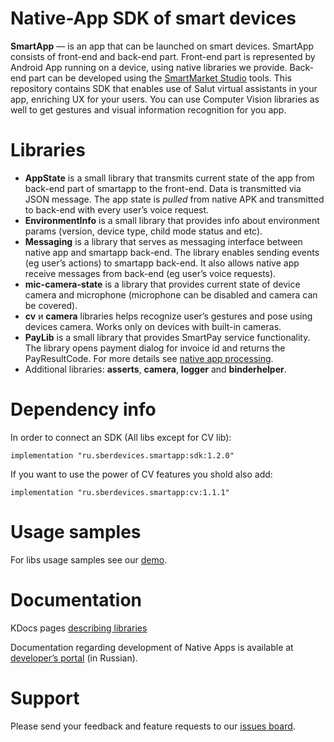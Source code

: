 # Native-App SDK of smart devices

**SmartApp** — is an app that can be launched on smart devices. SmartApp consists of front-end and back-end part. Front-end part is represented by Android App running on a device, using native libraries we provide.
Back-end part can be developed using the [SmartMarket Studio](https://developers.sber.ru/studio/) tools.
This repository contains SDK that enables use of Salut virtual assistants in your app, enriching UX for your users.
You can use Computer Vision libraries as well to get gestures and visual information recognition for you app.

# Libraries
* **AppState** is a small library that transmits current state of the app from back-end part of smartapp to the front-end. Data is transmitted via JSON message. The app state is *pulled* from native APK and transmitted to back-end with every user’s voice request.
* **EnvironmentInfo** is a small library that provides info about environment params (version, device type, child mode status and etc).
* **Messaging** is a library that serves as messaging interface between native app and smartapp back-end. The library enables sending events (eg user’s actions) to smartapp back-end. It also allows native app receive messages from back-end (eg user’s voice requests).
* **mic-camera-state** is a library that provides current state of device camera and microphone (microphone can be disabled and camera can be covered).
* **cv** и **camera** libraries helps recognize user’s gestures and pose using devices camera. Works only on devices with built-in cameras.
* **PayLib** is a small library that provides SmartPay service functionality. The library opens payment dialog for invoice id and returns the PayResultCode. For more details see [native app processing](https://developers.sber.ru/docs/ru/va/native/monetization/payments).
* Additional libraries: **asserts**, **camera**, **logger** and **binderhelper**.

# Dependency info
In order to connect an SDK (All libs except for CV lib):

    implementation "ru.sberdevices.smartapp:sdk:1.2.0"
    
If you want to use the power of CV features you shold also add:

    implementation "ru.sberdevices.smartapp:cv:1.1.1"
    
# Usage samples
For libs usage samples see our [demo](https://github.com/salute-developers/native-sdk/tree/main/demo).

# Documentation
KDocs pages [describing libraries](https://salute-developers.github.io/native-sdk/)

Documentation regarding development of Native Apps is available at [developer’s portal](https://developers.sber.ru/docs/ru/va/native/step-by-step/apk/lib) (in Russian).

# Support
Please send your feedback and feature requests to our [issues board](https://github.com/salute-developers/native-sdk).

